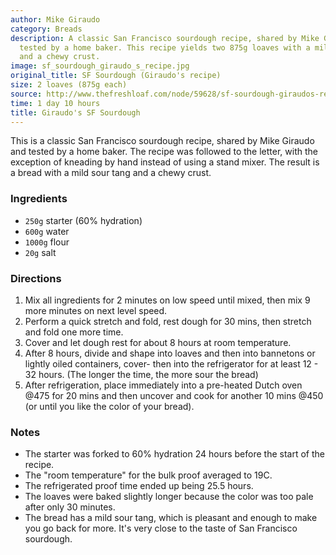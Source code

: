 ```yaml
---
author: Mike Giraudo
category: Breads
description: A classic San Francisco sourdough recipe, shared by Mike Giraudo and
  tested by a home baker. This recipe yields two 875g loaves with a mild sour tang
  and a chewy crust.
image: sf_sourdough_giraudo_s_recipe.jpg
original_title: SF Sourdough (Giraudo's recipe)
size: 2 loaves (875g each)
source: http://www.thefreshloaf.com/node/59628/sf-sourdough-giraudos-recipe
time: 1 day 10 hours
title: Giraudo's SF Sourdough
---
```

This is a classic San Francisco sourdough recipe, shared by Mike Giraudo and tested by a home baker. The recipe was followed to the letter, with the exception of kneading by hand instead of using a stand mixer. The result is a bread with a mild sour tang and a chewy crust.

### Ingredients

* `250g` starter (60% hydration)
* `600g` water
* `1000g` flour
* `20g` salt

### Directions

1. Mix all ingredients for 2 minutes on low speed until mixed, then mix 9 more minutes on next level speed. 
2. Perform a quick stretch and fold, rest dough for 30 mins, then stretch and fold one more time.
3. Cover and let dough rest for about 8 hours at room temperature.
4. After 8 hours, divide and shape into loaves and then into bannetons or lightly oiled containers, cover- then into the refrigerator for at least 12 - 32 hours. (The longer the time, the more sour the bread)
5. After refrigeration, place immediately into a pre-heated Dutch oven @475 for 20 mins and then uncover and cook for another 10 mins @450 (or until you like the color of your bread). 

### Notes

* The starter was forked to 60% hydration 24 hours before the start of the recipe.
* The "room temperature" for the bulk proof averaged to 19C.
* The refrigerated proof time ended up being 25.5 hours. 
* The loaves were baked slightly longer because the color was too pale after only 30 minutes.
* The bread has a mild sour tang, which is pleasant and enough to make you go back for more. It's very close to the taste of San Francisco sourdough.